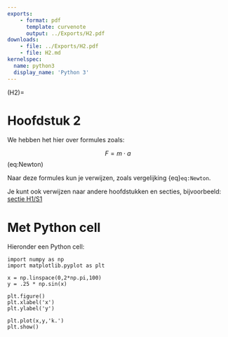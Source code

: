 ```yaml
---
exports: 
    - format: pdf
      template: curvenote
      output: ../Exports/H2.pdf  
downloads:
    - file: ../Exports/H2.pdf
    - file: H2.md
kernelspec:
  name: python3
  display_name: 'Python 3'
---
```


(H2)=
# Hoofdstuk 2

We hebben het hier over formules zoals:

$$F = m \cdot a$$ (eq:Newton)

Naar deze formules kun je verwijzen, zoals vergelijking {eq}`eq:Newton`.

Je kunt ook verwijzen naar andere hoofdstukken en secties, bijvoorbeeld: [sectie H1/S1](H1.md/#sectie-1)

# Met Python cell
Hieronder een Python cell:

```{code-cell} Python
import numpy as np
import matplotlib.pyplot as plt

x = np.linspace(0,2*np.pi,100)
y = .25 * np.sin(x)

plt.figure()
plt.xlabel('x')
plt.ylabel('y')

plt.plot(x,y,'k.')
plt.show()
```